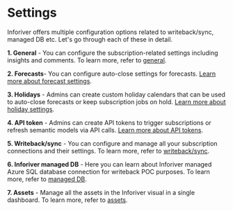 # Settings

Inforiver offers multiple configuration options related to writeback/sync, managed DB etc. Let's go through each of these in detail.

**1. General** - You can configure the subscription-related settings including insights and comments. To learn more, refer to [general](general.md).

**2. Forecasts**- You can configure auto-close settings for forecasts. [Learn more about forecast settings](forecast.md).

**3. Holidays** - Admins can create custom holiday calendars that can be used to auto-close forecasts or keep subscription jobs on hold. [Learn more about holiday settings](holidays.md).

**4. API token** - Admins can create API tokens to trigger subscriptions or refresh semantic models via API calls. [Learn more about API tokens](api-token.md).

**5. Writeback/sync** - You can configure and manage all your subscription connections and their settings. To learn more, refer to [writeback/sync](writeback.md).

**6. Inforiver managed DB** - Here you can learn about Inforiver managed Azure SQL database connection for writeback POC purposes. To learn more, refer to [managed DB](managed-db.md).

**7. Assets** - Manage all the assets in the Inforiver visual in a single dashboard. To learn more, refer to [assets](assets.md).
